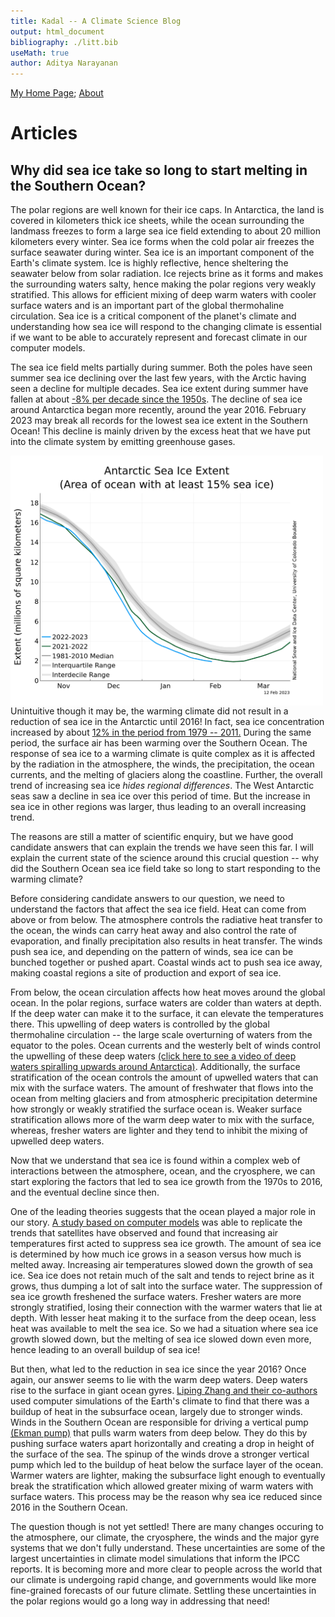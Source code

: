 ```yaml
---
title: Kadal -- A Climate Science Blog
output: html_document
bibliography: ./litt.bib
useMath: true
author: Aditya Narayanan
---
```



[My Home Page](https://adityarn.github.io/); [About](./about.html)




# Articles


## Why did sea ice take so long to start melting in the Southern Ocean?



The polar regions are well known for their ice caps. In Antarctica, the land is covered in kilometers thick ice sheets, while the ocean surrounding the landmass freezes to form a large sea ice field extending to about 20&nbsp;million kilometers every winter.  Sea ice forms when the cold polar air freezes the surface seawater during winter. Sea ice is an important component of the Earth's climate system. Ice is highly reflective, hence sheltering the seawater below from solar radiation. Ice rejects brine as it forms and makes the surrounding waters salty, hence making the polar regions very weakly stratified. This allows for efficient mixing of deep warm waters with cooler surface waters and is an important part of the global thermohaline circulation. Sea ice is a critical component of the planet's climate and understanding how sea ice will respond to the changing climate is essential if we want to be able to accurately represent and forecast climate in our computer models.


The sea ice field melts partially during summer. Both the poles have seen summer sea ice declining over the last few years, with the Arctic having seen a decline for multiple decades. Sea ice extent during summer have fallen at about [-8% per decade since the 1950s](https://agupubs.onlinelibrary.wiley.com/doi/full/10.1029/2007GL029703). The decline of sea ice around Antarctica began more recently, around the year 2016. February 2023 may break all records for the lowest sea ice extent in the Southern Ocean! This decline is mainly driven by the excess heat that we have put into the climate system by emitting greenhouse gases. 

<img src="./Images/AntSeaIceNSIDC_14022023.png"
     alt="Markdown Monster icon"
	 width="500"
     style="float: left; margin-right: 10px;" />


Unintuitive though it may be, the warming climate did not result in a reduction of sea ice in the Antarctic until 2016! In fact, sea ice concentration increased by about [12% in the period from 1979 -- 2011.](https://agupubs.onlinelibrary.wiley.com/doi/full/10.1002/2014GL059239) During the same period, the surface air has been warming over the Southern Ocean. The response of sea ice to a warming climate is quite complex as it is affected by the radiation in the atmosphere, the winds, the precipitation, the ocean currents, and the melting of glaciers along the coastline. Further, the overall trend of increasing sea ice *hides regional differences*. The West Antarctic seas saw a decline in sea ice over this period of time. But the increase in sea ice in other regions was larger, thus leading to an overall increasing trend. 


The reasons are still a matter of scientific enquiry, but we have good candidate answers that can explain the trends we have seen this far. I will explain the current state of the science around this crucial question -- why did the Southern Ocean sea ice field take so long to start responding to the warming climate?


Before considering candidate answers to our question, we need to understand the factors that affect the sea ice field. Heat can come from above or from below. The atmosphere controls the radiative heat transfer to the ocean, the winds can carry heat away and also control the rate of evaporation, and finally precipitation also results in heat transfer. The winds push sea ice, and depending on the pattern of winds, sea ice can be bunched together or pushed apart. Coastal winds act to push sea ice away, making coastal regions a site of production and export of sea ice. 


From below, the ocean circulation affects how heat moves around the global ocean. In the polar regions, surface waters are colder than waters at depth. If the deep water can make it to the surface, it can elevate the temperatures there. This upwelling of deep waters is controlled by the global thermohaline circulation -- the large scale overturning of waters from the equator to the poles. Ocean currents and the westerly belt of winds control the upwelling of these deep waters [(click here to see a video of deep waters spiralling upwards around Antarctica)](https://www.youtube.com/watch?v=j1pvI6ZJ1Mk&t=36s). Additionally, the surface stratification of the ocean controls the amount of upwelled waters that can mix with the surface waters. The amount of freshwater that flows into the ocean from melting glaciers and from atmospheric precipitation determine how strongly or weakly stratified the surface ocean is. Weaker surface stratification allows more of the warm deep water to mix with the surface, whereas, fresher waters are lighter and they tend to inhibit the mixing of upwelled deep waters.


Now that we understand that sea ice is found within a complex web of interactions between the atmosphere, ocean, and the cryosphere, we can start exploring the factors that led to sea ice growth from the 1970s to 2016, and the eventual decline since then. 


One of the leading theories suggests that the ocean played a major role in our story. [A study based on computer models](https://journals.ametsoc.org/view/journals/clim/20/11/jcli4136.1.xml) was able to replicate the trends that satellites have observed and found that increasing air temperatures first acted to suppress sea ice growth. The amount of sea ice is determined by how much ice grows in a season versus how much is melted away. Increasing air temperatures slowed down the growth of sea ice. Sea ice does not retain much of the salt and tends to reject brine as it grows, thus dumping a lot of salt into the surface water. The suppression of sea ice growth freshened the surface waters. Fresher waters are more strongly stratified, losing their connection with the warmer waters that lie at depth. With lesser heat making it to the surface from the deep ocean, less heat was available to melt the sea ice. So we had a situation where sea ice growth slowed down, but the melting of sea ice slowed down even more, hence leading to an overall buildup of sea ice!


But then, what led to the reduction in sea ice since the year 2016? Once again, our answer seems to lie with the warm deep waters. Deep waters rise to the surface in giant ocean gyres. [Liping Zhang and their co-authors](https://doi.org/10.1038/s43247-022-00624-1) used computer simulations of the Earth's climate to find that there was a buildup of heat in the subsurface ocean, largely due to stronger winds. Winds in the Southern Ocean are responsible for driving a vertical pump [(Ekman pump)](https://en.wikipedia.org/wiki/Ekman_transport) that pulls warm waters from deep below. They do this by pushing surface waters apart horizontally and creating a drop in height of the surface of the sea. The spinup of the winds drove a stronger vertical pump which led to the buildup of heat below the surface layer of the ocean. Warmer waters are lighter, making the subsurface light enough to eventually break the stratification which allowed greater mixing of warm waters with surface waters. This process may be the reason why sea ice reduced since 2016 in the Southern Ocean.


The question though is not yet settled! There are many changes occuring to the atmosphere, our climate, the cryosphere, the winds and the major gyre systems that we don't fully understand. These uncertainties are some of the largest uncertainties in climate model simulations that inform the IPCC reports. It is becoming more and more clear to people across the world that our climate is undergoing rapid change, and governments would like more fine-grained forecasts of our future climate. Settling these uncertainties in the polar regions would go a long way in addressing that need!
